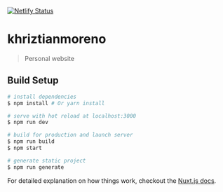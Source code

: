 [![Netlify Status](https://api.netlify.com/api/v1/badges/bc331c86-d953-494c-baa4-6a2f9b850658/deploy-status)](https://app.netlify.com/sites/goofy-jepsen-3ea2ec/deploys)

# khriztianmoreno

> Personal website

## Build Setup

``` bash
# install dependencies
$ npm install # Or yarn install

# serve with hot reload at localhost:3000
$ npm run dev

# build for production and launch server
$ npm run build
$ npm start

# generate static project
$ npm run generate
```

For detailed explanation on how things work, checkout the [Nuxt.js docs](https://github.com/nuxt/nuxt.js).
